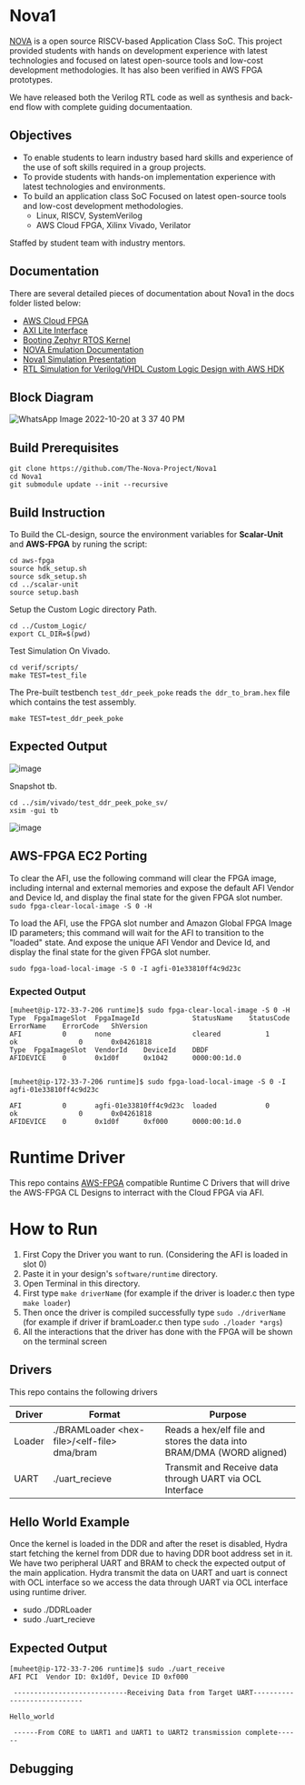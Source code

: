 # Nova1

[NOVA](https://the-nova-project.github.io/) is a open source RISCV-based Application Class SoC. This project provided students with hands on development experience with latest technologies and focused on latest open-source tools and low-cost development methodologies. It has also been verified in AWS FPGA prototypes.

We have released both the Verilog RTL code as well as synthesis and back-end flow with complete guiding documentaation.

## Objectives
- To enable students to learn industry based hard skills and experience of the use of soft skills required in a group projects.
- To provide students with hands-on implementation experience with latest technologies and environments.
- To build an application class SoC Focused on latest open-source tools and low-cost development methodologies. 
    - Linux, RISCV, SystemVerilog
    - AWS Cloud FPGA, Xilinx Vivado, Verilator

Staffed by student team with industry mentors.

## Documentation
There are several detailed pieces of documentation about Nova1 in the docs folder listed below:

- [AWS Cloud FPGA](https://github.com/aws/aws-fpga)
- [AXI Lite Interface](https://caslab.csl.yale.edu/courses/EENG428/19-20a/tutorials/axi4lite_interface_development.pdf)
- [Booting Zephyr RTOS Kernel](https://github.com/Abdul-muheet-ghani/Nova1/blob/main/Docs/Porting%20Zephyr%20RTOS.pptx)
- [NOVA Emulation Documentation](https://github.com/Abdul-muheet-ghani/Nova1/blob/main/Docs/NOVA%20EMULATION%20PROJECT%20Documentation.pdf)
- [Nova1 Simulation Presentation](https://github.com/Abdul-muheet-ghani/Nova1/blob/main/Docs/AWS%20EC2%20simulation%20ppt.pdf)
- [RTL Simulation for Verilog/VHDL Custom Logic Design with AWS HDK](https://github.com/aws/aws-fpga/blob/master/hdk/docs/RTL_Simulating_CL_Designs.md)

## Block Diagram
![WhatsApp Image 2022-10-20 at 3 37 40 PM](https://user-images.githubusercontent.com/81433387/198314820-b93e14e2-9ede-4753-a61a-d59f514cb259.jpeg)


## Build Prerequisites
```
git clone https://github.com/The-Nova-Project/Nova1
cd Nova1
git submodule update --init --recursive
```

## Build Instruction
To Build the CL-design, source the environment variables for **Scalar-Unit** and **AWS-FPGA** by runing the script:
```
cd aws-fpga
source hdk_setup.sh
source sdk_setup.sh
cd ../scalar-unit
source setup.bash
```

Setup the Custom Logic directory Path.
```
cd ../Custom_Logic/
export CL_DIR=$(pwd)
```

Test Simulation On Vivado.
```
cd verif/scripts/
make TEST=test_file
```
The Pre-built testbench `test_ddr_peek_poke` reads `the ddr_to_bram.hex` file which contains the test assembly.

```
make TEST=test_ddr_peek_poke
```

## Expected Output
![image](https://user-images.githubusercontent.com/81433387/195928756-9597f8d3-59bc-45de-a7ae-a3afc6db75a0.png)


Snapshot tb.
```
cd ../sim/vivado/test_ddr_peek_poke_sv/
xsim -gui tb
```
![image](https://user-images.githubusercontent.com/81433387/195996144-1a61f14f-e668-4ca3-8d51-8dcf930bb22f.png)



## AWS-FPGA EC2 Porting
To clear the AFI, use the following command will clear the FPGA image, including internal and external memories and expose the default AFI Vendor and Device Id, and display the final state for the given FPGA slot number.
```sudo fpga-clear-local-image -S 0 -H```

To load the AFI, use the FPGA slot number and Amazon Global FPGA Image ID parameters; this command will wait for the AFI to transition to the "loaded" state. And expose the unique AFI Vendor and Device Id, and display the final state for the given FPGA slot number.


 ```sudo fpga-load-local-image -S 0 -I agfi-01e33810ff4c9d23c```

### Expected Output
```
[muheet@ip-172-33-7-206 runtime]$ sudo fpga-clear-local-image -S 0 -H
Type  FpgaImageSlot  FpgaImageId             StatusName    StatusCode   ErrorName    ErrorCode   ShVersion
AFI          0       none                    cleared           1        ok               0       0x04261818
Type  FpgaImageSlot  VendorId    DeviceId    DBDF
AFIDEVICE    0       0x1d0f      0x1042      0000:00:1d.0


[muheet@ip-172-33-7-206 runtime]$ sudo fpga-load-local-image -S 0 -I agfi-01e33810ff4c9d23c

AFI          0       agfi-01e33810ff4c9d23c  loaded            0        ok               0       0x04261818
AFIDEVICE    0       0x1d0f      0xf000      0000:00:1d.0

```

# Runtime Driver

This repo contains [AWS-FPGA](https://github.com/aws/aws-fpga) compatible Runtime C Drivers that will drive the AWS-FPGA CL Designs to interract with the Cloud FPGA via AFI.

# How to Run

1. First Copy the Driver you want to run. (Considering the AFI is loaded in slot 0)
2. Paste it in your design's `software/runtime` directory.
3. Open Terminal in this directory.
4. First type `make driverName` (for example if the driver is loader.c then type `make loader`)
5. Then once the driver is compiled successfully type `sudo ./driverName` (for example if driver if bramLoader.c then type `sudo ./loader *args`)
6. All the interactions that the driver has done with the FPGA will be shown on the terminal screen

## Drivers
This repo contains the following drivers

| Driver | Format | Purpose |
| ------------- | ------------- | ------------- |
| Loader | ./BRAMLoader &lt;hex-file&gt;/&lt;elf-file&gt; dma/bram | Reads a hex/elf file and stores the data into BRAM/DMA (WORD aligned) |
| UART   | ./uart_recieve | Transmit and Receive data through UART via OCL Interface |

## Hello World Example
Once the kernel is loaded in the DDR and after the reset is disabled, Hydra start fetching the kernel from DDR due to having DDR boot address set in it.
We have two peripheral UART and BRAM to check the expected output of the main application.
Hydra transmit the data on UART and uart is connect with OCL interface so we access the data through UART via OCL interface using runtime driver. 

- sudo ./DDRLoader
- sudo ./uart_recieve

## Expected Output
```
[muheet@ip-172-33-7-206 runtime]$ sudo ./uart_receive 
AFI PCI  Vendor ID: 0x1d0f, Device ID 0xf000

 ----------------------------Receiving Data from Target UART---------------------------- 

Hello_world

 ------From CORE to UART1 and UART1 to UART2 transmission complete------

```
## Debugging 



